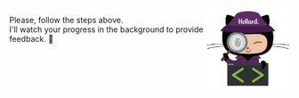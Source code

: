 <img src="https://raw.githubusercontent.com/anton-roos/ai-skills/refs/heads/main/images/hollard-inspectocat.png" align="right" height="150px" />

Please, follow the steps above.  
I'll watch your progress in the background to provide feedback. 🧐